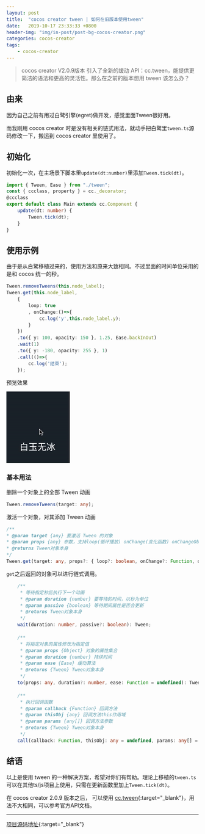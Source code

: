 ```yaml
---
layout: post
title:  "cocos creator tween | 如何在旧版本使用tween"
date:   2019-10-17 23:33:33 +0800
header-img: "img/in-post/post-bg-cocos-creator.png"
categories: cocos-creator
tags:
    - cocos-creator
---
```

> cocos creator V2.0.9版本 引入了全新的缓动 API：cc.tween，能提供更简洁的语法和更高的灵活性。那么在之前的版本想用 tween 该怎么办？

## 由来

因为自己之前有用过白鹭引擎(egret)做开发，感觉里面Tween很好用。

而我刚用 cocos creator 时是没有相关的链式用法，就动手把白鹭里`tween.ts`源码修改一下，搬运到 cocos creator 里使用了。

## 初始化

初始化一次，在主场景下脚本里`update(dt:number)`里添加`Tween.tick(dt)`。

```ts
import { Tween, Ease } from "./tween";
const { ccclass, property } = cc._decorator;
@ccclass
export default class Main extends cc.Component {
    update(dt: number) {
        Tween.tick(dt);
    }
}
```

## 使用示例  

由于是从白鹭移植过来的，使用方法和原来大致相同。不过里面的时间单位采用的是和 cocos 统一的秒。

```ts
Tween.removeTweens(this.node_label);
Tween.get(this.node_label,
    {
        loop: true
        , onChange:()=>{
            cc.log('y',this.node_label.y);
        }
    })
    .to({ y: 100, opacity: 150 }, 1.25, Ease.backInOut)
    .wait(1)
    .to({ y: -180, opacity: 255 }, 1)
    .call(()=>{
        cc.log('结束');
    });
```

预览效果

![](/img/in-post/2019-10-17-result.gif)

### 基本用法

删除一个对象上的全部 Tween 动画
```ts
Tween.removeTweens(target: any);
``` 

激活一个对象，对其添加 Tween 动画
```ts
/**
* @param target {any} 要激活 Tween 的对象
* @param props {any} 参数，支持loop(循环播放) onChange(变化函数) onChangeObj(变化函数作用域)
* @returns Tween对象本身
*/
Tween.get(target: any, props?: { loop?: boolean, onChange?: Function, onChangeObj?: any }): Tween;
``` 

`get`之后返回的对象可以进行链式调用。
```ts
    /**
     * 等待指定秒后执行下一个动画
     * @param duration {number} 要等待的时间，以秒为单位
     * @param passive {boolean} 等待期间属性是否会更新
     * @returns Tween对象本身
     */
    wait(duration: number, passive?: boolean): Tween;

    /**
     * 将指定对象的属性修改为指定值
     * @param props {Object} 对象的属性集合
     * @param duration {number} 持续时间
     * @param ease {Ease} 缓动算法
     * @returns {Tween} Tween对象本身
     */
    to(props: any, duration?: number, ease: Function = undefined): Tween;

    /**
     * 执行回调函数
     * @param callback {Function} 回调方法
     * @param thisObj {any} 回调方法this作用域
     * @param params {any[]} 回调方法参数
     * @returns {Tween} Tween对象本身
     */
    call(callback: Function, thisObj: any = undefined, params: any[] = undefined): Tween;
```

## 结语

以上是使用 tween 的一种解决方案，希望对你们有帮助。理论上移植的`tween.ts`可以在其他ts/js项目上使用，只需在更新函数里加上`Tween.tick(dt)`。

在 cocos creator 2.0.9 版本之后， 可以使用 [cc.tween](https://docs.cocos.com/creator/api/zh/classes/Tween.html){:target="_blank"}，用法不大相同，可以参考官方API文档。



---

[项目源码地址](https://github.com/baiyuwubing/Tween_ts){:target="_blank"}
